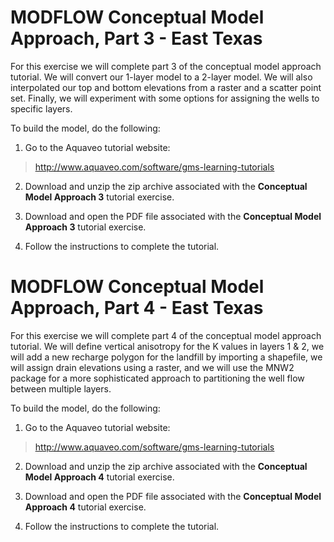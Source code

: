 # MODFLOW Conceptual Model Approach, Part 3 - East Texas

For this exercise we will complete part 3 of the conceptual model approach tutorial. We will convert our 1-layer model to a 2-layer model. We will also interpolated our top and bottom elevations from a raster and a scatter point set. Finally, we will experiment with some options for assigning the wells to specific layers.

To build the model, do the following:

1) Go to the Aquaveo tutorial website:

>[<u>http://www.aquaveo.com/software/gms-learning-tutorials</u>](https://byu-ce547.readthedocs.io/en/latest/unit3/03_study_pt3/learning-tutorials.htm)

2) Download and unzip the zip archive associated with the **Conceptual Model Approach 3** tutorial exercise.

3) Download and open the PDF file associated with the **Conceptual Model Approach 3** tutorial exercise.

4) Follow the instructions to complete the tutorial.

# MODFLOW Conceptual Model Approach, Part 4 - East Texas

For this exercise we will complete part 4 of the conceptual model approach tutorial. We will define vertical anisotropy for the K values in layers 1 & 2, we will add a new recharge polygon for the landfill by importing a shapefile, we will assign drain elevations using a raster, and we will use the MNW2 package for a more sophisticated approach to partitioning the well flow between multiple layers.

To build the model, do the following:

1) Go to the Aquaveo tutorial website:

>[<u>http://www.aquaveo.com/software/gms-learning-tutorials</u>](https://byu-ce547.readthedocs.io/en/latest/unit3/03_study_pt3/learning-tutorials.htm)

2) Download and unzip the zip archive associated with the **Conceptual Model Approach 4** tutorial exercise.

3) Download and open the PDF file associated with the **Conceptual Model Approach 4** tutorial exercise.

4) Follow the instructions to complete the tutorial.
